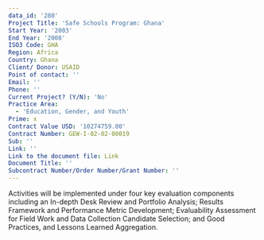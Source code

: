 ```yaml
---
data_id: '280'
Project Title: 'Safe Schools Program: Ghana'
Start Year: '2003'
End Year: '2008'
ISO3 Code: GHA
Region: Africa
Country: Ghana
Client/ Donor: USAID
Point of contact: ''
Email: ''
Phone: ''
Current Project? (Y/N): 'No'
Practice Area:
  - 'Education, Gender, and Youth'
Prime: x
Contract Value USD: '10274759.00'
Contract Number: GEW-I-02-02-00019
Sub: ''
Link: ''
Link to the document file: Link
Document Title: ''
Subcontract Number/Order Number/Grant Number: ''
---
```

Activities will be implemented under four key evaluation components including an In-depth Desk Review and Portfolio Analysis; Results Framework and Performance Metric Development; Evaluability Assessment for Field Work and Data Collection Candidate Selection; and Good Practices, and Lessons Learned Aggregation.